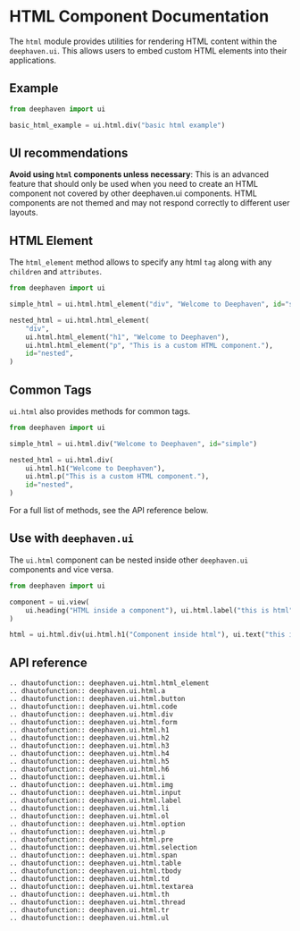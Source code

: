 # HTML Component Documentation

The `html` module provides utilities for rendering HTML content within the `deephaven.ui`. This allows users to embed custom HTML elements into their applications.

## Example

```python
from deephaven import ui

basic_html_example = ui.html.div("basic html example")
```
## UI recommendations

**Avoid using `html` components unless necessary**: This is an advanced feature that should only be used when you need to create an HTML component not covered by other deephaven.ui components. HTML components are not themed and may not respond correctly to different user layouts.
## HTML Element

The `html_element` method allows to specify any html `tag` along with any `children` and `attributes`.

```python
from deephaven import ui

simple_html = ui.html.html_element("div", "Welcome to Deephaven", id="simple")

nested_html = ui.html.html_element(
    "div",
    ui.html.html_element("h1", "Welcome to Deephaven"),
    ui.html.html_element("p", "This is a custom HTML component."),
    id="nested",
)
```

## Common Tags

`ui.html` also provides methods for common tags.

```python
from deephaven import ui

simple_html = ui.html.div("Welcome to Deephaven", id="simple")

nested_html = ui.html.div(
    ui.html.h1("Welcome to Deephaven"),
    ui.html.p("This is a custom HTML component."),
    id="nested",
)
```

For a full list of methods, see the API reference below.

## Use with `deephaven.ui`

The `ui.html` component can be nested inside other `deephaven.ui` components and vice versa.

```python
from deephaven import ui

component = ui.view(
    ui.heading("HTML inside a component"), ui.html.label("this is html")
)

html = ui.html.div(ui.html.h1("Component inside html"), ui.text("this is a component"))
```

## API reference

```{eval-rst}
.. dhautofunction:: deephaven.ui.html.html_element
.. dhautofunction:: deephaven.ui.html.a
.. dhautofunction:: deephaven.ui.html.button
.. dhautofunction:: deephaven.ui.html.code
.. dhautofunction:: deephaven.ui.html.div
.. dhautofunction:: deephaven.ui.html.form
.. dhautofunction:: deephaven.ui.html.h1
.. dhautofunction:: deephaven.ui.html.h2
.. dhautofunction:: deephaven.ui.html.h3
.. dhautofunction:: deephaven.ui.html.h4
.. dhautofunction:: deephaven.ui.html.h5
.. dhautofunction:: deephaven.ui.html.h6
.. dhautofunction:: deephaven.ui.html.i
.. dhautofunction:: deephaven.ui.html.img
.. dhautofunction:: deephaven.ui.html.input
.. dhautofunction:: deephaven.ui.html.label
.. dhautofunction:: deephaven.ui.html.li
.. dhautofunction:: deephaven.ui.html.ol
.. dhautofunction:: deephaven.ui.html.option
.. dhautofunction:: deephaven.ui.html.p
.. dhautofunction:: deephaven.ui.html.pre
.. dhautofunction:: deephaven.ui.html.selection
.. dhautofunction:: deephaven.ui.html.span
.. dhautofunction:: deephaven.ui.html.table
.. dhautofunction:: deephaven.ui.html.tbody
.. dhautofunction:: deephaven.ui.html.td
.. dhautofunction:: deephaven.ui.html.textarea
.. dhautofunction:: deephaven.ui.html.th
.. dhautofunction:: deephaven.ui.html.thread
.. dhautofunction:: deephaven.ui.html.tr
.. dhautofunction:: deephaven.ui.html.ul
```

